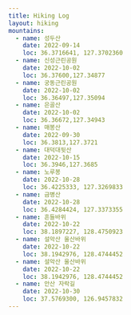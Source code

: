```yaml
---
title: Hiking Log
layout: hiking
mountains:
  - name: 성두산
    date: 2022-09-14
    loc: 36.3716641, 127.3702360
  - name: 신성근린공원
    date: 2022-10-02
    loc: 36.37600,127.34877
  - name: 궁동근린공원
    date: 2022-10-02
    loc: 36.36497,127.35094
  - name: 은골산
    date: 2022-10-02
    loc: 36.36672,127.34943
  - name: 매봉산
    date: 2022-09-30
    loc: 36.3813,127.3721
  - name: 대덕대뒷산
    date: 2022-10-15
    loc: 36.3946,127.3685
  - name: 노루봉
    date: 2022-10-28
    loc: 36.4225333, 127.3269833
  - name: 금병산
    date: 2022-10-28
    loc: 36.4284424, 127.3373355
  - name: 흔들바위
    date: 2022-10-22
    loc: 38.1897227, 128.4750923
  - name: 설악산 울산바위
    date: 2022-10-22
    loc: 38.1942976, 128.4744452
  - name: 설악산 울산바위
    date: 2022-10-22
    loc: 38.1942976, 128.4744452
  - name: 안산 자락길
    date: 2022-10-30
    loc: 37.5769300, 126.9457832
---
```

